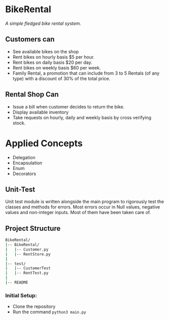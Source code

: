 # BikeRental
_A simple fledged bike rental system._ 

## Customers can
- See available bikes on the shop
- Rent bikes on hourly basis $5 per hour.
- Rent bikes on daily basis $20 per day.
- Rent bikes on weekly basis $60 per week.
- Family Rental, a promotion that can include from 3 to 5 Rentals (of any type) with a discount of 30% of the total price.

## Rental Shop Can
- Issue a bill when customer decides to return the bike.
- Display available inventory
- Take requests on hourly, daily and weekly basis by cross verifying stock.

# Applied Concepts

- Delegation 
- Encapsulation
- Enum
- Decorators

## Unit-Test
Unit test module is written alongside the main program to rigorously test the classes and methods for errors. Most errors occur in Null values, negative values and non-integer inputs. Most of them have been taken care of.

## Project Structure 
```bash
BikeRental/
|-- BikeRental/
|   |-- Customer.py
|   |-- RentStore.py
|
|-- test/
|   |-- CustomerTest
|   |-- RentTest.py
|
|-- README
```

### Initial Setup:
* Clone the repository
* Run the command `python3 main.py`